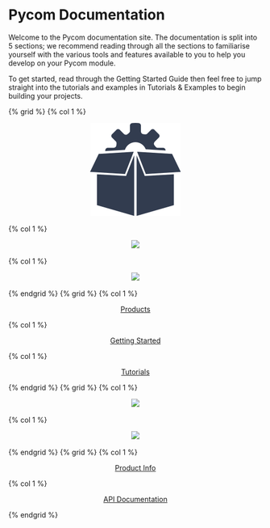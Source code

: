 # Pycom Documentation

Welcome to the Pycom documentation site. The documentation is split into 5
sections; we recommend reading through all the sections to familiarise yourself
with the various tools and features available to you to help you develop on
your Pycom module.

To get started, read through the Getting Started Guide then feel free to jump
straight into the tutorials and examples in Tutorials & Examples to begin
building your projects.


{% grid %}
  {% col 1 %}<a href="chapter/products.md"><p align="center"><img src ="img/productIcon.png"></p></a>
  {% col 1 %}<a href="chapter/gettingstarted/README.md"><p align="center"><img src ="img/quickstartIcon.png"></p></a>
  {% col 1 %}<a href="chapter/tutorials/README.md"><p align="center"><img src ="img/tutorialsIcon.png"></p></a>
{% endgrid %}
{% grid %}
  {% col 1 %}<a href="chapter/products.md"><p align="center">Products</p></a>
  {% col 1 %}<a href="chapter/gettingstarted/README.md"><p align="center">Getting Started</p></a>
  {% col 1 %}<a href="chapter/tutorials/README.md"><p align="center">Tutorials</p></a>
{% endgrid %}
{% grid %}
  {% col 1 %}<a href="chapter/datasheets/README.md"><p align="center"><img src ="img/datasheetsIcon.png"></p></a>
  {% col 1 %}<a href="chapter/firmwareapi/README.md"><p align="center"><img src ="img/APIIcon.png"></p></a>
{% endgrid %}
{% grid %}
  {% col 1 %}<a href="chapter/datasheets/README.md"><p align="center">Product Info</p></a>
  {% col 1 %}<a href="chapter/firmwareapi/README.md"><p align="center">API Documentation</p></a>
{% endgrid %}

